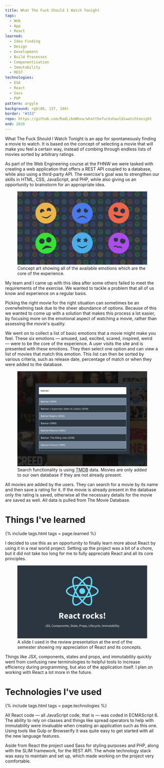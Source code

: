```yaml
---
title: What The Fuck Should I Watch Tonight
tags:
  - Web
  - App
  - React
learned:
  - Idea Finding
  - Design
  - Development
  - Build Processes
  - Componentisation
  - Immutability
  - REST
technologies:
  - ES6
  - React
  - Sass
  - PHP
pattern: argyle
background: rgb(86, 137, 194)
border: "#333"
repo: https://github.com/RadLikeWhoa/whatthefuckshouldiwatchtonight
end: 2016
---
```


What The Fuck Should I Watch Tonight is an app for spontaneously finding a movie to watch. It is based on the concept of selecting a movie that will make you feel a certain way, instead of combing through endless lists of movies sorted by arbitrary ratings.

As part of the Web Engineering course at the FHNW we were tasked with creating a web application that offers a REST API coupled to a database, while also using a third-party API. The exercise's goal was to strengthen our skills in HTML, CSS, JavaScript, and PHP, while also giving us an opportunity to brainstorm for an appropriate idea.

<figure>
  <img src="/assets/img/what-the-fuck-should-i-watch-tonight/emotions.png">
  <figcaption data-marginalia="right">Concept art showing all of the available emotions which are the core of the experience.</figcaption>
</figure>

My team and I came up with this idea after some others failed to meet the requirements of the exercise. We wanted to tackle a problem that all of us know and experience on a regular basis.

Picking the right movie for the right situation can sometimes be an overwhelming task due to the sheer abundance of options. Because of this we wanted to come up with a solution that makes this process a lot easier, by focusing more on the emotional aspect of watching a movie, rather than assessing the movie's quality.

We went on to collect a list of basic emotions that a movie might make you feel. These six emotions — amused, sad, excited, scared, inspired, weird — were to be the core of the experience. A user visits the site and is presented with these emotions. They then select one option and can view a list of movies that match this emotion. This list can then be sorted by various criteria, such as release date, percentage of match or when they were added to the database.

<figure>
  <img src="/assets/img/what-the-fuck-should-i-watch-tonight/search.png">
  <figcaption data-marginalia="right">Search functionality is using <abbr title="The Movie Database">TMDB</abbr> data. Movies are only added to our own database if they are not already present.</figcaption>
</figure>

All movies are added by the users. They can search for a movie by its name and then save a rating for it. If the movie is already present in the database only the rating is saved, otherwise all the necessary details for the movie are saved as well. All data is pulled from The Movie Database.

# Things I've learned

{% include tags.html tags = page.learned %}

I decided to use this as an opportunity to finally learn more about React by using it in a real world project. Setting up the project was a bit of a chore, but it did not take too long for me to fully appreciate React and all its core principles.

<figure>
  <img src="/assets/img/what-the-fuck-should-i-watch-tonight/react.png">
  <figcaption data-marginalia="right">A slide I used in the review presentation at the end of the semester showing my appreciation of React and its concepts.</figcaption>
</figure>

Things like JSX, components, states and props, and immutability quickly went from confusing new terminologies to helpful tools to increase efficiency during programming, but also of the application itself. I plan on working with React a lot more in the future.

# Technologies I've used

{% include tags.html tags = page.technologies %}

All React code — all JavaScript code, that is — was coded in ECMAScript 6. The ability to rely on classes and things like spread operators to help with immutability were invaluable when creating an application such as this one. Using tools like Gulp or Browserify it was quite easy to get started with all the new language features.

Aside from React the project used Sass for styling purposes and PHP, along with the SLIM framework, for the REST API. The whole technology stack was easy to maintain and set up, which made working on the project very comfortable.
